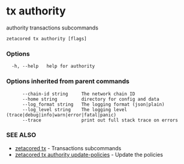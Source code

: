 # tx authority

authority transactions subcommands

```
zetacored tx authority [flags]
```

### Options

```
  -h, --help   help for authority
```

### Options inherited from parent commands

```
      --chain-id string     The network chain ID
      --home string         directory for config and data 
      --log_format string   The logging format (json|plain) 
      --log_level string    The logging level (trace|debug|info|warn|error|fatal|panic) 
      --trace               print out full stack trace on errors
```

### SEE ALSO

* [zetacored tx](zetacored_tx.md)	 - Transactions subcommands
* [zetacored tx authority update-policies](zetacored_tx_authority_update-policies.md)	 - Update the policies

